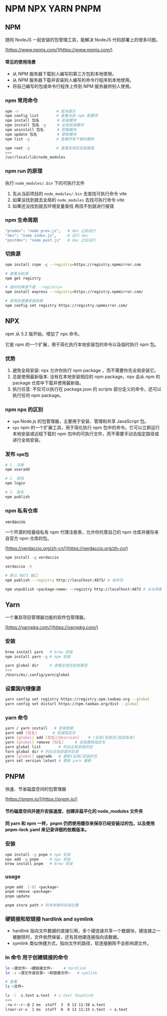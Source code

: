 # NPM NPX YARN PNPM

## NPM

随同 NodeJS 一起安装的包管理工具，能解决 NodeJS 代码部署上的很多问题。

[https://www.npmjs.com/](https://www.npmjs.com/)

#### 常见的使用场景

- 从 NPM 服务器下载别人编写的第三方包到本地使用。
- 从 NPM 服务器下载并安装别人编写的命令行程序到本地使用。
- 将自己编写的包或命令行程序上传到 NPM 服务器供别人使用。

### npm 常用命令

```bash
npm -v                 # 版本提示
npm config list		   # 查看当前 npm 配置项
npm install 包名        # 安装模块
npm install 包名 -g     # 全局安装模块
npm uninstall 包名      # 卸载模块
npm update 包名         # 更新模块
npm list -g            # 查看所有下载的模块

npm root -g            # 查看全局包安装路径
>>>
/usr/local/lib/node_modules
```

### npm run 的原理

执行 `node_modules/.bin` 下的可执行文件

1. 先从当前项目的 `node_modules/.bin` 去查找可执行命令 vite
2. 如果没找到就去全局的 `node_modules` 去找可执行命令 vite
3. 如果还没找到就去环境变量查找 再找不到就进行报错

### npm 生命周期

```sh
"predev": "node prev.js",   # dev 之前运行
"dev": "node index.js",     # 运行 dev
"postdev": "node post.js"   # dev 之后运行
```

### 切换源

```sh
npm install cnpm -g --registry=https://registry.npmmirror.com

# 查看当前源
npm get registry

# 临时切换源下载 --registry=
npm install express --registry=https://registry.npmmirror.com/

# 用淘宝镜像安装依赖
npm config set registry https://registry.npmmirror.com/
```

## NPX

npm 从 5.2 版开始，增加了 npx 命令。

它是 npm 的一个扩展，用于简化执行本地安装包的命令以及临时执行 npm 包。

### 优势

1. 避免全局安装: npx 允许你执行 npm package ，而不需要你先全局安装它。
2. 总是使用最新版本: 没有在本地安装相应的 npm package，npx 会从 npm 的 package 仓库中下载并使用最新版。
3. 执行任意: 不仅可以执行在 package.json 的 scripts 部分定义的命令，还可以执行任何 npm package。

### npm npx 的区别

- `npm` Node.js 的包管理器，主要用于安装、管理和共享 JavaScript 包。
- `npx` npm 的一个扩展工具，用于简化执行 npm 包中的命令。它可以立即运行本地安装或远程下载的 npm 包中的可执行文件，而不需要手动去指定路径或进行全局安装。

### 发布 `npm包`

```sh
# 1. 注册
npm useradd

# 2. 登陆
npm login

# 3. 发布
npm publish
```

### npm 私有仓库

verdaccio

一个开源的轻量级私有 npm 代理注册表，允许你托管自己的 npm 仓库并缓存来自官方 npm 仓库的包。

[https://verdaccio.org/zh-cn/](https://verdaccio.org/zh-cn/)

```sh
npm install -g verdaccio

verdaccio -h

# 默认 4873 端口
npm publish --registry http://localhost:4873/ # 发布包

npm unpublish <package-name> --registry http://localhost:4873 # 从仓库删除包
```

## Yarn

一个兼具项目管理器功能的软件包管理器。

[https://yarnpkg.com/](https://yarnpkg.com/)

### 安装

```bash
brew install yarn   # brew 安装
npm install yarn -g # npm 安装

yarn global dir     # 查看全局包安装路径
>>>
/Users/ms/.config/yarn/global
```

### 设置国内镜像源

```bash
yarn config set registry https://registry.npm.taobao.org --global
yarn config set disturl https://npm.taobao.org/dist --global
```

### yarn 命令

```bash
yarn / yarn install   # 安装依赖
yarn add [包名]       # 安装指定包
yarn [global] add [包名][@version]    # [全局]安装包[指定版本]
yarn [global] remove [包名]     # 全局删除指定包
yarn global list        # 列出全局安装的包
Yarn global dir	# 列出全局安装的目录
yarn [global] upgrade   # 更新[全局]安装的包
yarn set version latest # 更新 yarn 最新
```

## PNPM

快速、节省磁盘空间的包管理器

[https://pnpm.io/](https://pnpm.io/)

#### 节约磁盘空间并提升安装速度、创建非扁平化的 node_modules 文件夹

#### 同 yarn 和 npm 一样，pnpm 仍然使用缓存来保存已经安装过的包，以及使用 pnpm-lock.yaml 来记录详细的依赖版本。

### 安装

```bash
npm install -g pnpm # npm 安装
npx add -g pnpm     # npx 安装
brew install pnpm   # brew 安装
```

### usage

```bash
pnpm add  [-D] <package>
pnpm remove <package>
pnpm update

pnpm store path # 所有依赖的安装位置
```

### 硬链接和软链接 hardlink and symlink

- hardlink 指向文件数据的直接引用，多个硬连接共享一个数据块，硬连接之一被删除时，文件依然保留，还有其他硬连接指向该数据。
- symlink 类似快捷方式，指向文件的路径，软连接删除不会影响源文件。

### ln 命令 用于创建链接的命令

```bash
ln <源文件> <硬链接文件>     # hardlink
ln -s <源文件或目录> <软链接文件>   # symlink

# 查看
ls <文件>

ls -l  s.text a.text  # s.text 为symlink
>>>
-rw-r--r--@ 2 ms  staff  3  6 13 11:38 a.text
lrwxr-xr-x  1 ms  staff  6  6 13 11:15 s.text -> a.text
```
